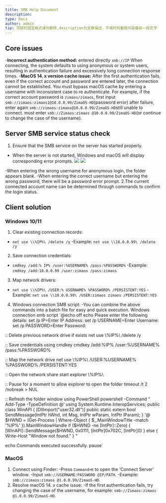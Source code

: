 ```yaml
---
title: SMB Help Document
description: 
type: Docs
author: admin
tip: 顶部栏固定格式请勿删除,description为文章描述，不填时将截取内容最前一段文字
---
```

## Core issues
-**Incorrect authentication method:** entered directly `smb://IP` When connecting, the system defaults to using anonymous or system users, resulting in authentication failure and excessively long connection response times.
-**MacOS 14. x version cache issue:** After the first authentication fails, even if the correct account and password are entered later, the connection cannot be established. You must bypass macOS cache by entering a username with inconsistent case to re authenticate. For example, if the correct account password is `zimaos/zimaos`, first input 
`smb://zimaos:zimaos1@10.0.0.99/ZimaOS-HD`(password error) after failure, enter again 
`smb://zimaos:zimaos@10.0.0.99/ZimaOS-HD`still unable to connect. must enter
`smb://Zimaos:zimaos @10.0.0.99/ZimaOS-HD`(or continue to change the case of the username).

## Server SMB service status check
1. Ensure that the SMB service on the server has started properly.
- When the server is not started, Windows and macOS will display corresponding error prompts.
![](https://manage.icewhale.io/api/static/docs/1742798542938_image.png)
![](https://manage.icewhale.io/api/static/docs/1742798548818_image.png)

-When entering the wrong username for anonymous login, the folder appears blank.
-When entering the correct username but entering the wrong password, there will be a password error prompt.
2.The current connected account name can be determined through commands to confirm the login status.

## Client solution
### Windows 10/11
1. Clear existing connection records:
- `net use \\%IP%\ /delete /y`
-Example: `net use \\10.0.0.99\ /delete /y`
2. Save connection credentials:
- `cmdkey /add:% IP% /user:%USERNAME% /pass:%PASSWORD%`
-Example: `cmdkey /add:10.0.0.99 /user:zimaos /pass:zimaos`
3. Map network drivers:
- `net use \\%IP%\ /USER:% USERNAME% %PASSWORD% /PERSISTENT:YES`
-Example: `net use \\10.0.0.99\ /USER:zimaos zimaos /PERSISTENT:YES`
4. Windows connection SMB script:
-You can combine the above commands into a batch file for easy and quick execution.
Windows connection smb script
`@echo off
echo Please enter the following details:
set /p IP=Enter IP Address: 
set /p USERNAME=Enter Username: 
set /p PASSWORD=Enter Password: 

:: Delete previous network drive if exists
net use \\%IP%\ /delete /y

:: Save credentials using cmdkey
cmdkey /add:%IP% /user:%USERNAME% /pass:%PASSWORD%

:: Map the network drive
net use \\%IP%\ /USER:%USERNAME% %PASSWORD% /PERSISTENT:YES

:: Open the network share
start explorer \\%IP%\

:: Pause for a moment to allow explorer to open the folder
timeout /t 2 /nobreak > NUL

:: Refresh the folder window using PowerShell
powershell -Command "
Add-Type -TypeDefinition @'
using System.Runtime.InteropServices;
public class WinAPI {
    [DllImport(\"user32.dll\")]
    public static extern bool SendMessage(IntPtr hWnd, int Msg, IntPtr wParam, IntPtr lParam);
}
'@
\$HWND = (Get-Process | Where-Object { \$_.MainWindowTitle -match '%IP%' }).MainWindowHandle
if (\$HWND -ne [IntPtr]::Zero) {
    [WinAPI]::SendMessage(\$HWND, 0x0111, [IntPtr]0x702C, [IntPtr]0)
} else {
    Write-Host \"Window not found.\"
}
"

echo Commands executed successfully.
pause`
### MacOS
1. Connect using Finder:
-Press `Command+K` to open the 'Connect Server' window.
-Input `smb://USERNAME:PASSWORD @IP/PATH`.
-Example: `smb://zimaos:zimaos @1.0.0.99/ZimaoS-HD`.
2. Resolve macOS 14. x cache issue:
-If the first authentication fails, try changing the case of the username, for example: `smb://Zimaos:zimaos @1.0.0.99/ZimaoS-HD`.
